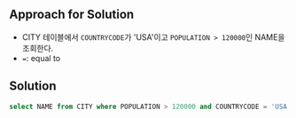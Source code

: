 ## Approach for Solution
- CITY 테이블에서 `COUNTRYCODE`가 'USA'이고 `POPULATION > 120000`인 NAME을 조회한다.
- `=`: equal to

## Solution
```sql
select NAME from CITY where POPULATION > 120000 and COUNTRYCODE = 'USA';
```
